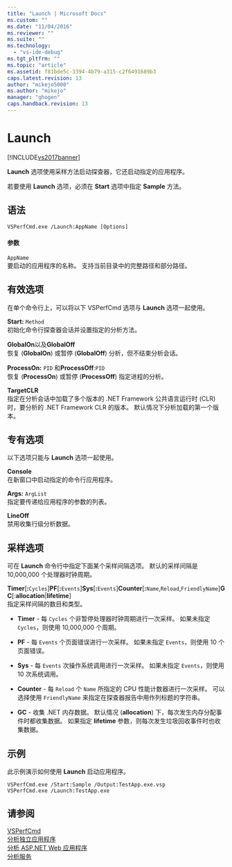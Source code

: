 ```yaml
---
title: "Launch | Microsoft Docs"
ms.custom: ""
ms.date: "11/04/2016"
ms.reviewer: ""
ms.suite: ""
ms.technology: 
  - "vs-ide-debug"
ms.tgt_pltfrm: ""
ms.topic: "article"
ms.assetid: f81bde5c-3394-4b79-a315-c2f6491689b3
caps.latest.revision: 13
author: "mikejo5000"
ms.author: "mikejo"
manager: "ghogen"
caps.handback.revision: 13
---
```

# Launch
[!INCLUDE[vs2017banner](../code-quality/includes/vs2017banner.md)]

**Launch** 选项使用采样方法启动探查器，它还启动指定的应用程序。  
  
 若要使用 **Launch** 选项，必须在 **Start** 选项中指定 **Sample** 方法。  
  
## 语法  
  
```  
VSPerfCmd.exe /Launch:AppName [Options]  
```  
  
#### 参数  
 `AppName`  
 要启动的应用程序的名称。  支持当前目录中的完整路径和部分路径。  
  
## 有效选项  
 在单个命令行上，可以将以下 VSPerfCmd 选项与 **Launch** 选项一起使用。  
  
 **Start:** `Method`  
 初始化命令行探查器会话并设置指定的分析方法。  
  
 **GlobalOn**以及**GlobalOff**  
 恢复 \(**GlobalOn**\) 或暂停 \(**GlobalOff**\) 分析，但不结束分析会话。  
  
 **ProcessOn:** `PID` 和**ProcessOff**:`PID`  
 恢复 \(**ProcessOn**\) 或暂停 \(**ProcessOff**\) 指定进程的分析。  
  
 **TargetCLR**  
 指定在分析会话中加载了多个版本的 .NET Framework 公共语言运行时 \(CLR\) 时，要分析的 .NET Framework CLR 的版本。  默认情况下分析加载的第一个版本。  
  
## 专有选项  
 以下选项只能与 **Launch** 选项一起使用。  
  
 **Console**  
 在新窗口中启动指定的命令行应用程序。  
  
 **Args:** `ArgList`  
 指定要传递给应用程序的参数的列表。  
  
 **LineOff**  
 禁用收集行级分析数据。  
  
## 采样选项  
 可在 **Launch** 命令行中指定下面某个采样间隔选项。  默认的采样间隔是 10,000,000 个处理器时钟周期。  
  
 **Timer**\[**:**`Cycles`\]**PF**\[**:**`Events`\]**Sys**\[**:**`Events`\]**Counter**\[**:**`Name`,`Reload`,`FriendlyName`\]**GC**\[:**allocation**&#124;**lifetime**\]  
 指定采样间隔的数目和类型。  
  
-   **Timer** \- 每 `Cycles` 个非暂停处理器时钟周期进行一次采样。  如果未指定 `Cycles`，则使用 10,000,000 个周期。  
  
-   **PF** \- 每 `Events` 个页面错误进行一次采样。  如果未指定 `Events`，则使用 10 个页面错误。  
  
-   **Sys** \- 每 `Events` 次操作系统调用进行一次采样。  如果未指定 `Events`，则使用 10 次系统调用。  
  
-   **Counter** \- 每 `Reload` 个 `Name` 所指定的 CPU 性能计数器进行一次采样。  可以选择使用 `FriendlyName` 来指定在探查器报告中用作列标题的字符串。  
  
-   **GC** \- 收集 .NET 内存数据。  默认情况 \(**allocation**\) 下，每次发生内存分配事件时都收集数据。  如果指定 **lifetime** 参数，则每次发生垃圾回收事件时也收集数据。  
  
## 示例  
 此示例演示如何使用 **Launch** 启动应用程序。  
  
```  
VSPerfCmd.exe /Start:Sample /Output:TestApp.exe.vsp  
VSPerfCmd.exe /Launch:TestApp.exe  
```  
  
## 请参阅  
 [VSPerfCmd](../profiling/vsperfcmd.md)   
 [分析独立应用程序](../profiling/command-line-profiling-of-stand-alone-applications.md)   
 [分析 ASP.NET Web 应用程序](../profiling/command-line-profiling-of-aspnet-web-applications.md)   
 [分析服务](../profiling/command-line-profiling-of-services.md)